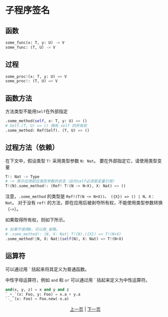 # 子程序签名

## 函数

```python
some_func(x: T, y: U) -> V
some_func: (T, U) -> V
```

## 过程

```python
some_proc!(x: T, y: U) => V
some_proc!: (T, U) => V
```

## 函数方法

方法类型不能用`Self`在外部指定

```python
.some_method(self, x: T, y: U) => ()
# Self.(T, U) => () 拥有 self 的所有权
.some_method: Ref(Self). (T, U) => ()
```

## 过程方法（依赖）

在下文中，假设类型 `T!` 采用类型参数 `N: Nat`。 要在外部指定它，请使用类型变量

```python
T!: Nat -> Type
# ~> 表示应用前后类型参数的状态（此时self必须是变量引用）
T!(N).some_method!: (Ref! T!(N ~> N+X), X: Nat) => ()
```

注意，`.some_method` 的类型是 `Ref!(T(N ~> N+X))。 ({X}) => () | N，X：Nat`。
对于没有 `ref!` 的方法，即在应用后被剥夺所有权，不能使用类型参数转换（`~>`）。

如果取得所有权，则如下所示。

```python
# 如果不使用N，可以用_省略。
# .some_method!: |N, X: Nat| T!(N).({X}) => T!(N+X)
.some_method!|N, X: Nat|(self(N), X: Nat) => T!(N+X)
```

## 运算符

可以通过用 ` 括起来将其定义为普通函数。

中性字母运算符，例如 `and` 和 `or` 可以通过用 ` 括起来定义为中性运算符。

```python
and(x, y, z) = x and y and z
`_+_`(x: Foo, y: Foo) = x.a + y.a
`-_`(x: Foo) = Foo.new(-x.a)
```

<p align='center'>
    <a href='./21_lambda.md'>上一页</a> | <a href='./23_closure.md'>下一页</a>
</p>
